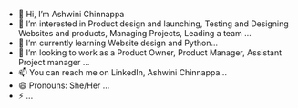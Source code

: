 - 👋 Hi, I’m Ashwini Chinnappa
- 👀 I’m interested in Product design and launching, Testing and Designing Websites and products, Managing Projects, Leading a team ...
- 🌱 I’m currently learning Website design and Python...
- 💞️ I’m looking to work as a Product Owner, Product Manager, Assistant Project manager  ...
- 📫 You can reach me on LinkedIn, Ashwini Chinnappa...
- 😄 Pronouns: She/Her ...
- ⚡  ...

<!---
NewUserAshwini/NewUserAshwini is a ✨ special ✨ repository because its `README.md` (this file) appears on your GitHub profile.
You can click the Preview link to take a look at your changes.
--->
